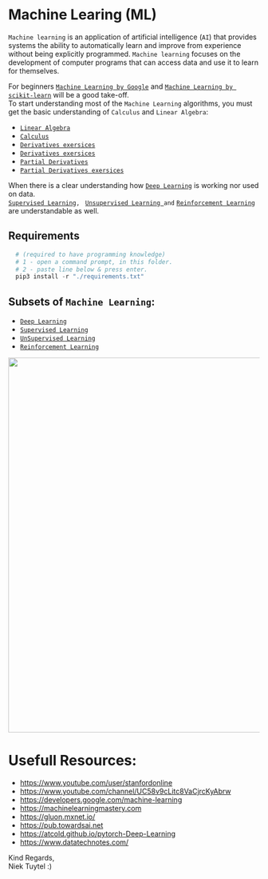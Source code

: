 # Machine Learing (ML)
`Machine learning` is an application of artificial intelligence (`AI`) that provides systems the ability to automatically learn and improve from experience without being explicitly programmed.
`Machine learning` focuses on the development of computer programs that can access data and use it to learn for themselves.  

For beginners [`Machine Learning by Google`](https://developers.google.com/machine-learning) and [`Machine Learning by scikit-learn`](https://scikit-learn.org/stable/) will be a good take-off.  
To start understanding most of the `Machine Learning` algorithms, you must get the basic understanding of `Calculus` and `Linear Algebra`:  
+ [`Linear Algebra`](https://www.youtube.com/watch?v=fNk_zzaMoSs&list=PLZHQObOWTQDPD3MizzM2xVFitgF8hE_ab&index=1)
+ [`Calculus`](https://www.youtube.com/watch?v=WUvTyaaNkzM&list=PLZHQObOWTQDMsr9K-rj53DwVRMYO3t5Yr&index=1)
+ [`Derivatives exersices`](http://derivative-functions.cours-de-math.eu/exercises-derivative-basic.php)  
+ [`Derivatives exersices`](https://www.youtube.com/watch?v=5yfh5cf4-0w)  
+ [`Partial Derivatives`](https://www.youtube.com/watch?v=p_di4Zn4wz4&list=PLZHQObOWTQDNPOjrT6KVlfJuKtYTftqH6&index=1)  
+ [`Partial Derivatives exersices`](https://www.youtube.com/watch?v=JAf_aSIJryg) 


When there is a clear understanding how  [`Deep Learning`](./deep_learning/README.md) is working nor used on data.  
[`Supervised Learning`](./supervised_learning/README.md)`, ` [`Unsupervised Learning `](./unsupervised_learning/README.md)` and ` [`Reinforcement Learning`](./reinforcement_learning/README.md) are understandable as well.

## Requirements 
```python
  # (required to have programming knowledge)
  # 1 - open a command prompt, in this folder.
  # 2 - paste line below & press enter.
  pip3 install -r "./requirements.txt"
```
## Subsets of `Machine Learning`:
+ [`Deep Learning`](./deep_learning/README.md)
+ [`Supervised Learning`](./supervised_learning/README.md)
+ [`UnSupervised Learning`](./unsupervised_learning/README.md)
+ [`Reinforcement Learning`](./reinforcement_learning/README.md)

<p align="center">
    <!-- <img src="https://miro.medium.com/max/2628/0*NJFLO8BSVhZy8XNF.png" width="750"> -->
    <img src="https://miro.medium.com/max/903/1*8OSHpISmR1l79yX4I234wg.jpeg" width="750">
</p>  

# Usefull Resources:
+ https://www.youtube.com/user/stanfordonline
+ https://www.youtube.com/channel/UC58v9cLitc8VaCjrcKyAbrw
+ https://developers.google.com/machine-learning
+ https://machinelearningmastery.com
+ https://gluon.mxnet.io/
+ https://pub.towardsai.net
+ https://atcold.github.io/pytorch-Deep-Learning
+ https://www.datatechnotes.com/

Kind Regards,   
Niek Tuytel  :)
